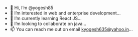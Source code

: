 - 👋 Hi, I’m @yogesh85
- 👀 I’m interested in web and enterprise development...
- 🌱 I’m currently learning React JS...
- 💞️ I’m looking to collaborate on java...
- 📫 You can reach me out on email kyogesh635@yahoo.in...

<!---
yogesh85/yogesh85 is a ✨ special ✨ repository because its `README.md` (this file) appears on your GitHub profile.
You can click the Preview link to take a look at your changes.
--->
